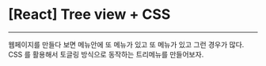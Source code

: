 # [React] Tree view + CSS

---

웹페이지를 만들다 보면 메뉴안에 또 메뉴가 있고 또 메뉴가 있고 그런 경우가 많다. CSS 를 활용해서 토글링 방식으로 동작하는 트리메뉴를 만들어보자.

```

```

